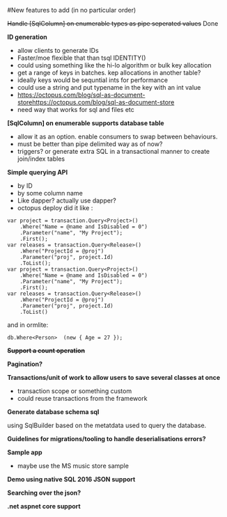 #New features to add (in no particular order)

<del>Handle [SqlColumn] on enumerable types as pipe seperated values</del> Done 


**ID generation**

* allow clients to generate IDs
* Faster/moe flexible that than tsql IDENTITY()
* could using something like the hi-lo algorithm or bulk key allocation
* get a range of keys in batches. kep allocations in another table? 
* ideally keys would be sequntial ints for performance
* could use a string and put typename in the key with an int value
* https://octopus.com/blog/sql-as-document-storehttps://octopus.com/blog/sql-as-document-store
* need way that works for sql and files etc


**[SqlColumn] on enumerable supports database table**

* allow it as an option. enable consumers to swap between behaviours.
* must be better than pipe delimited way as of now?
* triggers? or generate extra  SQL in a transactional manner to create join/index tables


**Simple querying API**

* by ID
* by some column name
* Like dapper? actually use dapper? 
* octopus deploy did it like :

```
var project = transaction.Query<Project>()
    .Where("Name = @name and IsDisabled = 0")
    .Parameter("name", "My Project");
    .First();
var releases = transaction.Query<Release>()
    .Where("ProjectId = @proj")
    .Parameter("proj", project.Id)
    .ToList();
var project = transaction.Query<Project>()
    .Where("Name = @name and IsDisabled = 0")
    .Parameter("name", "My Project");
    .First();
var releases = transaction.Query<Release>()
    .Where("ProjectId = @proj")
    .Parameter("proj", project.Id)
    .ToList()
```

and in ormlite:

``` 
db.Where<Person>  (new { Age = 27 });
```

**<del>Support a count operation</del>**

**Pagination?**

**Transactions/unit of work to allow users to save several classes at once**

* transaction scope or something custom
* could reuse transactions from the framework


**Generate database schema sql**

 using SqlBuilder based on the metatdata used to query the database.


**Guidelines for migrations/tooling to handle deserialisations errors?**


**Sample app**

* maybe use the MS music store sample


**Demo using native SQL 2016 JSON support**


**Searching over the json?**


**.net aspnet core support**